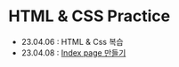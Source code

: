 # HTML & CSS Practice
+ 23.04.06 : HTML & Css 복습
+ 23.04.08 : <a href = "./02/index.html"> Index page 만들기